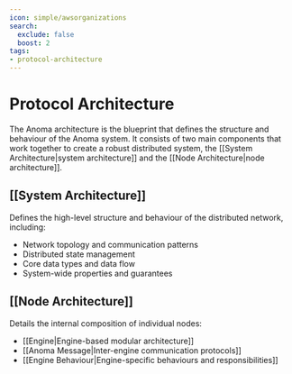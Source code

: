 ```yaml
---
icon: simple/awsorganizations
search:
  exclude: false
  boost: 2
tags:
- protocol-architecture
---
```


# Protocol Architecture

The Anoma architecture is the blueprint that defines the structure and behaviour of
the Anoma system. It consists of two main components that work together to
create a robust distributed system, the [[System Architecture|system architecture]]
and the [[Node Architecture|node architecture]].

## [[System Architecture]]
   
Defines the high-level structure and behaviour of the distributed network,
including:

- Network topology and communication patterns
- Distributed state management <!-- and consensus -->
- Core data types and data flow
- System-wide properties and guarantees

## [[Node Architecture]]
   
Details the internal composition of individual nodes:

- [[Engine|Engine-based modular architecture]]
- [[Anoma Message|Inter-engine communication protocols]]
- [[Engine Behaviour|Engine-specific behaviours and responsibilities]]